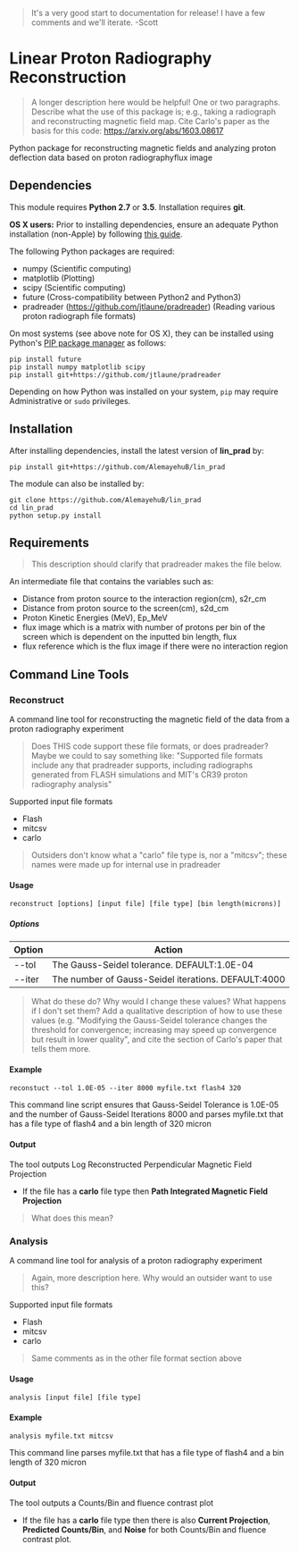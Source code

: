 > It's a very good start to documentation for release! I have a few comments and we'll iterate. -Scott

# Linear Proton Radiography Reconstruction

> A longer description here would be helpful! One or two paragraphs.
> Describe what the use of this package is; e.g., taking a radiograph and reconstructing magnetic field map.
> Cite Carlo's paper as the basis for this code: https://arxiv.org/abs/1603.08617

Python package for reconstructing magnetic fields and analyzing proton deflection
data based on proton radiographyflux image

## Dependencies
This module requires **Python 2.7** or **3.5**. Installation requires **git**.

**OS X users:** Prior to installing dependencies, ensure an adequate Python installation (non-Apple) by following [this guide](https://matplotlib.org/faq/installing_faq.html#osx-notes).

The following Python packages are required:
* numpy (Scientific computing)
* matplotlib (Plotting)
* scipy (Scientific computing)
* future (Cross-compatibility between Python2 and Python3)
* pradreader (https://github.com/jtlaune/pradreader) (Reading various proton radiograph file formats)

On most systems (see above note for OS X), they can be installed using Python's [PIP package manager](https://packaging.python.org/tutorials/installing-packages/) as follows:

```shell
pip install future
pip install numpy matplotlib scipy
pip install git+https://github.com/jtlaune/pradreader
```

Depending on how Python was installed on your system, `pip` may require Administrative or `sudo` privileges.

## Installation
After installing dependencies, install the latest version of **lin_prad** by:

```shell
pip install git+https://github.com/AlemayehuB/lin_prad
```

The module can also be installed by:

```shell
git clone https://github.com/AlemayehuB/lin_prad
cd lin_prad
python setup.py install
```
## Requirements
> This description should clarify that pradreader makes the file below.

An intermediate file that contains the variables such as:
* Distance from proton source to the interaction region(cm), s2r_cm
* Distance from proton source to the screen(cm), s2d_cm 
* Proton Kinetic Energies (MeV), Ep_MeV
* flux image which is a matrix with number of protons per bin of the screen which is dependent on the inputted bin length, flux
* flux reference which is the flux image if there were no interaction region


## Command Line Tools
### Reconstruct

A command line tool for reconstructing the magnetic field of the data from a proton radiography experiment

> Does THIS code support these file formats, or does pradreader? Maybe we could to say something like: "Supported file formats include any that pradreader supports, including radiographs generated from FLASH simulations and MIT's CR39 proton radiography analysis"

Supported input file formats
* Flash
* mitcsv
* carlo

> Outsiders don't know what a "carlo" file type is, nor a "mitcsv"; these names were made up for internal use in pradreader

#### Usage
```shell
reconstruct [options] [input file] [file type] [bin length(microns)]
```
##### Options

| Option | Action |
|:-------|--------|
|--tol| The Gauss-Seidel tolerance. DEFAULT:1.0E-04 |
|--iter| The number of Gauss-Seidel iterations. DEFAULT:4000|


> What do these do? Why would I change these values? What happens if I don't set them? Add a qualitative description of how to use these values (e.g. "Modifying the Gauss-Seidel tolerance changes the threshold for convergence; increasing may speed up convergence but result in lower quality", and cite the section of Carlo's paper that tells them more.

#### Example 
```shell
reconstuct --tol 1.0E-05 --iter 8000 myfile.txt flash4 320
```
This command line script ensures that Gauss-Seidel Tolerance is 1.0E-05 and the number of Gauss-Seidel Iterations 8000 and parses myfile.txt that has a file type of flash4 and a bin length of 320 micron
#### Output

The tool outputs Log Reconstructed Perpendicular Magnetic Field Projection

* If the file has a **carlo** file type then **Path Integrated Magnetic Field Projection**
> What does this mean?

### Analysis

A command line tool for analysis of a proton radiography experiment
> Again, more description here. Why would an outsider want to use this?

Supported input file formats
* Flash
* mitcsv
* carlo
> Same comments as in the other file format section above

#### Usage
```shell
analysis [input file] [file type]
```
#### Example
```shell
analysis myfile.txt mitcsv
```
This command line parses myfile.txt that has a file type of flash4 and a bin length of 320 micron
#### Output

The tool outputs a Counts/Bin and fluence contrast plot 

* If the file has a **carlo** file type then there is also **Current Projection**, **Predicted Counts/Bin**, and **Noise** for both Counts/Bin and fluence contrast plot.


